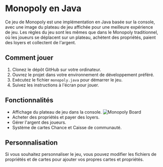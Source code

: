 # Monopoly en Java

Ce jeu de Monopoly est une implémentation en Java basée sur la console, avec une image du plateau de jeu affichée pour une meilleure expérience de jeu. Les règles du jeu sont les mêmes que dans le Monopoly traditionnel, où les joueurs se déplacent sur un plateau, achètent des propriétés, paient des loyers et collectent de l'argent.

## Comment jouer

1. Clonez le dépôt GitHub sur votre ordinateur.
2. Ouvrez le projet dans votre environnement de développement préféré.
3. Exécutez le fichier `monopoly.java` pour démarrer le jeu.
4. Suivez les instructions à l'écran pour jouer.

## Fonctionnalités

- Affichage du plateau de jeu dans la console.
![Monopoly Board](image/board.jpg)
- Acheter des propriétés et payer des loyers.
- Gérer l'argent des joueurs.
- Système de cartes Chance et Caisse de communauté.

## Personnalisation

Si vous souhaitez personnaliser le jeu, vous pouvez modifier les fichiers de propriétés et de cartes pour ajouter vos propres cartes et propriétés.
